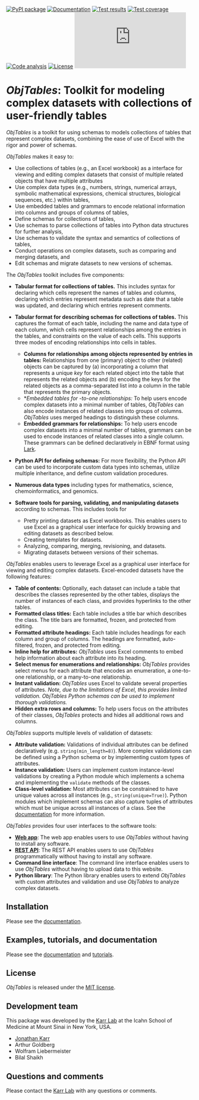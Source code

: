 [![PyPI package](https://img.shields.io/pypi/v/obj_tables.svg)](https://pypi.python.org/pypi/obj_tables)
[![Documentation](https://readthedocs.org/projects/obj-tables/badge/?version=latest)](http://docs.karrlab.org/obj_tables)
[![Test results](https://circleci.com/gh/KarrLab/obj_tables.svg?style=shield)](https://circleci.com/gh/KarrLab/obj_tables)
[![Test coverage](https://coveralls.io/repos/github/KarrLab/obj_tables/badge.svg)](https://coveralls.io/github/KarrLab/obj_tables)
[![Code analysis](https://api.codeclimate.com/v1/badges/164d7483a2d3bb68b3ca/maintainability)](https://codeclimate.com/github/KarrLab/obj_tables)
[![License](https://img.shields.io/github/license/KarrLab/obj_tables.svg)](LICENSE)
![Analytics](https://ga-beacon.appspot.com/UA-86759801-1/obj_tables/README.md?pixel)

# *ObjTables*: Toolkit for modeling complex datasets with collections of user-friendly tables

*ObjTables* is a toolkit for using schemas to models collections of tables that represent complex datasets, combining the ease of use of Excel with the rigor and power of schemas.

*ObjTables* makes it easy to:

* Use collections of tables (e.g., an Excel workbook) as a interface for viewing and editing complex datasets that consist of multiple related objects that have multiple attributes
* Use complex data types (e.g., numbers, strings, numerical arrays, symbolic mathematical expressions, chemical structures, biological sequences, etc.) within tables,
* Use embedded tables and grammars to encode relational information into columns and groups of columns of tables,
* Define schemas for collections of tables,
* Use schemas to parse collections of tables into Python data structures for further analysis,
* Use schemas to validate the syntax and semantics of collections of tables,
* Conduct operations on complex datasets, such as comparing and merging datasets, and
* Edit schemas and migrate datasets to new versions of schemas.

The *ObjTables* toolkit includes five components:

* **Tabular format for collections of tables.** This includes syntax for declaring which cells represent the names of tables and columns, declaring which entries represent metadata such as date that a table was updated, and declaring which entries represent comments.
* **Tabular format for describing schemas for collections of tables.** This captures the format of each table, including the name and data type of each column, which cells represent relationships among the entries in the tables, and constraints on the value of each cells. This supports three modes of encoding relationships into cells in tables.

    * **Columns for relationships among objects represented by entries in tables:** Relationships from one (primary) object to other (related) objects can be captured by (a) incorporating a column that represents a unique *key* for each related object into the table that represents the related objects and (b) encoding the keys for the related objects as a comma-separated list into a column in the table that represents the primary objects.
    * **Embedded tables for *-to-one relationships:** To help users encode complex datasets into a minimal number of tables, *ObjTables* can also encode instances of related classes into groups of columns. *ObjTables* uses merged headings to distinguish these columns.
    * **Embedded grammars for relationships:** To help users encode complex datasets into a minimal number of tables, grammars can be used to encode instances of related classes into a single column. These grammars can be defined declaratively in EBNF format using [Lark](https://lark-parser.readthedocs.io).


* **Python API for defining schemas:** For more flexibility, the Python API can be used to incorporate custom data types into schemas, utilize multiple inheritance, and define custom validation procedures.
* **Numerous data types** including types for mathematics, science, chemoinformatics, and genomics.
* **Software tools for parsing, validating, and manipulating datasets** according to schemas. This includes tools for

    * Pretty printing datasets as Excel workbooks. This enables users to use Excel as a graphical user interface for quickly browsing and editing datasets as described below.
    * Creating templates for datasets.
    * Analyzing, comparing, merging, revisioning, and datasets.
    * Migrating datasets between versions of their schemas.

*ObjTables* enables users to leverage Excel as a graphical user interface for viewing and editing complex datasets. Excel-encoded datasets have the following features:

* **Table of contents:** Optionally, each dataset can include a table that describes the classes represented by the other tables, displays the number of instances of each class, and provides hyperlinks to the other tables.
* **Formatted class titles:** Each table includes a title bar which describes the class. The title bars are formatted, frozen, and protected from editing.
* **Formatted attribute headings:** Each table includes headings for each column and group of columns. The headings are formatted, auto-filtered, frozen, and protected from editing.
* **Inline help for attributes:** *ObjTables* uses Excel comments to embed help information about each attribute into its heading.
* **Select menus for enumerations and relationships:** *ObjTables* provides select menus for each attribute that encodes an enumeration, a one-to-one relationship, or a many-to-one relationship.
* **Instant validation:** *ObjTables* uses Excel to validate several properties of attributes. *Note, due to the limitations of Excel, this provides limited validation. *ObjTables* Python schemas can be used to implement thorough validations.*
* **Hidden extra rows and columns:** To help users focus on the attributes of their classes, *ObjTables* protects and hides all additional rows and columns.


*ObjTables* supports multiple levels of validation of datasets:

* **Attribute validation:** Validations of individual attributes can be defined declaratively (e.g. `string(min_length=8)`). More complex validations can be defined using a Python schema or by implementing custom types of attributes.
* **Instance validation:** Users can implement custom instance-level validations by creating a Python module which implements a schema and implementing the `validate` methods of the classes.
* **Class-level validation:** Most attributes can be constrained to have unique values across all instances (e.g., `string(unique=True)`). Python modules which implement schemas can also capture tuples of attributes which must be unique across all instances of a class. See the [documentation](https://docs.karrlab.org/obj_tables) for more information.

*ObjTables* provides four user interfaces to the software tools:

* **[Web app](https://www.objtables.org)**: The web app enables users to use *ObjTables* without having to install any software.
* **[REST API](https://www.objtables.org/api/)**: The REST API enables users to use *ObjTables* programmatically without having to install any software.
* **Command line interface**: The command line interface enables users to use *ObjTables* without having to upload data to this website.
* **Python library**: The Python library enables users to extend *ObjTables* with custom attributes and validation and use *ObjTables* to analyze complex datasets.

## Installation
Please see the [documentation](http://docs.karrlab.org/obj_tables/installation.html).

## Examples, tutorials, and documentation
Please see the [documentation](https://docs.karrlab.org/obj_tables) and [tutorials](https://sandbox.karrlab.org).

## License
*ObjTables* is released under the [MIT license](LICENSE).

## Development team
This package was developed by the [Karr Lab](https://www.karrlab.org) at the Icahn School of Medicine at Mount Sinai in New York, USA.

* [Jonathan Karr](https://www.karrlab.org)
* Arthur Goldberg
* Wolfram Liebermeister
* Bilal Shaikh

## Questions and comments
Please contact the [Karr Lab](mailto:info@karrlab.org) with any questions or comments.
